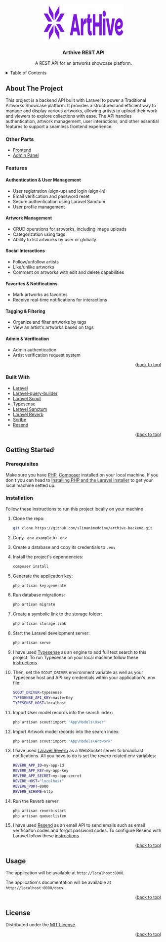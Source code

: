 <a id="readme-top"></a>

<br />
<div align="center">
  <a href="https://github.com/slimanimeddine/arthive-backend">
    <img src="public/arthive-logo.svg" alt="Logo" width="260" height="120">
  </a>

  <h3 align="center">Arthive REST API</h3>

  <p align="center">
    A REST API for an artworks showcase platform.
    <br />
  </p>
</div>

<details>
  <summary>Table of Contents</summary>
  <ol>
    <li>
      <a href="#about-the-project">About The Project</a>
      <ul>
        <li><a href="#other-parts">Other Parts</a></li>
        <li><a href="#features">Features</a></li>
        <li><a href="#built-with">Built With</a></li>
      </ul>
    </li>
    <li>
      <a href="#getting-started">Getting Started</a>
      <ul>
        <li><a href="#prerequisites">Prerequisites</a></li>
        <li><a href="#installation">Installation</a></li>
      </ul>
    </li>
    <li><a href="#usage">Usage</a></li>
    <li><a href="#license">License</a></li>
  </ol>
</details>

## About The Project

This project is a backend API built with Laravel to power a Traditional Artworks Showcase platform. It provides a structured and efficient way to manage and display various artworks, allowing artists to upload their work and viewers to explore collections with ease. The API handles authentication, artwork management, user interactions, and other essential features to support a seamless frontend experience.

### Other Parts

- [Frontend](https://github.com/slimanimeddine/arthive)
- [Admin Panel](https://github.com/slimanimeddine/arthive-admin)

### Features

#### Authentication & User Management

- User registration (sign-up) and login (sign-in)
- Email verification and password reset
- Secure authentication using Laravel Sanctum
- User profile management

#### Artwork Management

- CRUD operations for artworks, including image uploads
- Categorization using tags
- Ability to list artworks by user or globally

#### Social Interactions

- Follow/unfollow artists
- Like/unlike artworks
- Comment on artworks with edit and delete capabilities

#### Favorites & Notifications

- Mark artworks as favorites
- Receive real-time notifications for interactions

#### Tagging & Filtering

- Organize and filter artworks by tags
- View an artist's artworks based on tags

#### Admin & Verification

- Admin authentication
- Artist verification request system

<p align="right">(<a href="#readme-top">back to top</a>)</p>

### Built With

- [Laravel](https://laravel.com/)
- [Laravel-query-builder](https://spatie.be/docs/laravel-query-builder/v6/introduction)
- [Laravel Scout](https://laravel.com/docs/11.x/scout)
- [Typesense](https://typesense.org/)
- [Laravel Sanctum](https://laravel.com/docs/11.x/sanctum)
- [Laravel Reverb](https://laravel.com/docs/11.x/reverb)
- [Scribe](https://scribe.knuckles.wtf/)
- [Resend](https://resend.com/)

<p align="right">(<a href="#readme-top">back to top</a>)</p>

## Getting Started

### Prerequisites

Make sure you have [PHP](https://www.php.net/), [Composer](https://getcomposer.org/) installed on your local machine.
If you don't you can head to [Installing PHP and the Laravel Installer](https://laravel.com/docs/11.x#installing-php) to get your local machine setted up.

### Installation

Follow these instructions to run this project locally on your machine

1. Clone the repo:

   ```sh
   git clone https://github.com/slimanimeddine/arthive-backend.git
   ```

2. Copy `.env.example` to `.env`

3. Create a database and copy its credentials to `.env`

4. Install the project's dependencies:

   ```sh
   composer install
   ```

5. Generate the application key:

   ```sh
   php artisan key:generate
   ```

6. Run database migrations:

   ```sh
   php artisan migrate
   ```

7. Create a symbolic link to the storage folder:

   ```sh
   php artisan storage:link
   ```

8. Start the Laravel development server:

   ```sh
   php artisan serve
   ```

9. I have used [Typesense](https://typesense.org/) as an engine to add full text search to this project.
   To run Typesense on your local machine follow these [instructions](https://typesense.org/docs/guide/install-typesense.html#option-2-local-machine-self-hosting).

10. Then, set the `SCOUT_DRIVER` environment variable as well as your Typesense host and API key credentials within your application's .env file:

    ```sh
    SCOUT_DRIVER=typesense
    TYPESENSE_API_KEY=masterKey
    TYPESENSE_HOST=localhost
    ```

11. Import User model records into the search index:

    ```sh
    php artisan scout:import "App\Models\User"
    ```

12. Import Artwork model records into the search index:

    ```sh
    php artisan scout:import "App\Models\Artwork"
    ```

13. I have used [Laravel Reverb](https://reverb.laravel.com/) as a WebSocket server to broadcast notifications. All you have to do is set the reverb related env variables:
    ```sh
    REVERB_APP_ID=my-app-id
    REVERB_APP_KEY=my-app-key
    REVERB_APP_SECRET=my-app-secret
    REVERB_HOST="localhost"
    REVERB_PORT=8080
    REVERB_SCHEME=http
    ```
14. Run the Reverb server:

    ```sh
    php artisan reverb:start
    php artisan queue:listen
    ```

15. I have used [Resend](https://resend.com/) as an email API to send emails such as email verificaiton codes and forgot password codes.
To configure Resend with Laravel follow these [instructions](https://resend.com/docs/send-with-laravel).
<p align="right">(<a href="#readme-top">back to top</a>)</p>

## Usage

The application will be available at `http://localhost:8000`.

The application's documentation will be available at `http://localhost:8000/docs`.

<p align="right">(<a href="#readme-top">back to top</a>)</p>

## License

Distributed under the [MIT License](LICENSE.md).

<p align="right">(<a href="#readme-top">back to top</a>)</p>
